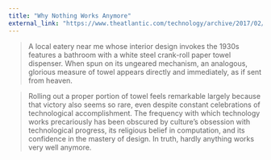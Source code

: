 ```yaml
---
title: "Why Nothing Works Anymore"
external_link: "https://www.theatlantic.com/technology/archive/2017/02/the-singularity-in-the-toilet-stall/517551/"
---
```

> A local eatery near me whose interior design invokes the 1930s features a bathroom with a white steel crank-roll paper towel dispenser. When spun on its ungeared mechanism, an analogous, glorious measure of towel appears directly and immediately, as if sent from heaven.

> Rolling out a proper portion of towel feels remarkable largely because that victory also seems so rare, even despite constant celebrations of technological accomplishment. The frequency with which technology works precariously has been obscured by culture’s obsession with technological progress, its religious belief in computation, and its confidence in the mastery of design. In truth, hardly anything works very well anymore.
